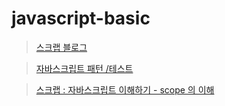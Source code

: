 # javascript-basic

> [스크랩 블로그](https://chchoing88.github.io/ho_blog/javascript-basic1/)

> [자바스크립트 패턴 /테스트](https://books.google.co.kr/books?id=eE_pDQAAQBAJ&pg=PT2&lpg=PT2&dq=%EC%9E%90%EB%B0%94%EC%8A%A4%ED%81%AC%EB%A6%BD%ED%8A%B8+%ED%8C%A8%ED%84%B4%EA%B3%BC+%ED%85%8C%EC%8A%A4%ED%8A%B8+pdf&source=bl&ots=oTVV-9Y9VP&sig=tyvKU5mI2OsiqqNrrNvRwvRAXPg&hl=ko&sa=X&ved=0ahUKEwi20oSy76TaAhXJlJQKHU4zCtIQ6AEIUjAI#v=onepage&q&f=true)

> [스크랩 : 자바스크립트 이해하기 - scope 의 이해](http://www.nextree.co.kr/p7363/)